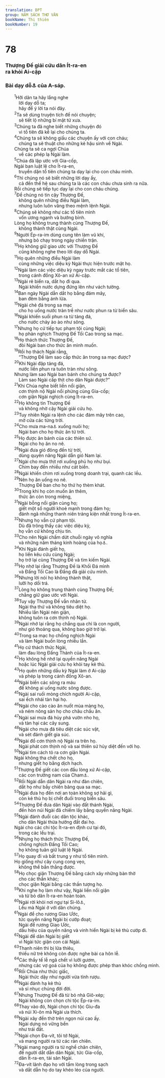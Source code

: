 ```yaml
---
translation: BPT
group: NĂM SÁCH THƠ VĂN
bookName: Thi thiên 
bookNumber: 19
---
```


<div class="title"><h1>78</h1><h3>Thượng Đế giải cứu dân Ít-ra-en<br/>ra khỏi Ai-cập</h3><h3>Bài dạy dỗ<a data-toggle="tooltip" data-placement="bottom" title="Hay “thể mạch-kinh.”">⚓</a> của A-sáp.</h3></div>
<span class="verse thi_78_1">  <sup>1</sup>Hỡi dân ta hãy lắng nghe<br/>   lời dạy dỗ ta;<br/>   hãy để ý lời ta nói đây.<br/></span>
<span class="verse thi_78_2">  <sup>2</sup>Ta sẽ dùng truyện tích để nói chuyện;<br/>   sẽ tiết lộ những bí mật từ xưa.<br/></span>
<span class="verse thi_78_3">  <sup>3</sup>Chúng ta đã nghe biết những chuyện đó<br/>   vì tổ tiên đã kể lại cho chúng ta.<br/></span>
<span class="verse thi_78_4">  <sup>4</sup>Chúng ta sẽ không giấu các chuyện ấy với con cháu;<br/>   chúng ta sẽ thuật cho những kẻ hậu sinh về Ngài.<br/>  Chúng ta sẽ ca ngợi Chúa<br/>   về các phép lạ Ngài làm.<br/></span>
<span class="verse thi_78_5">  <sup>5</sup>Chúa đã lập ước với Gia-cốp,<br/>  Ngài ban luật lệ cho Ít-ra-en,<br/>   truyền dặn tổ tiên chúng ta dạy lại cho con cháu mình.<br/></span>
<span class="verse thi_78_6">  <sup>6</sup>Thì chúng nó sẽ biết những lời dạy ấy,<br/>   cả đến thế hệ sau chúng ta là các con cháu chưa sinh ra nữa.<br/>  Rồi chúng sẽ tiếp tục dạy lại cho con cháu chúng.<br/></span>
<span class="verse thi_78_7">  <sup>7</sup>Để chúng nó tin cậy Thượng Đế,<br/>   không quên những điều Ngài làm,<br/>   nhưng luôn luôn vâng theo mệnh lệnh Ngài.<br/></span>
<span class="verse thi_78_8">  <sup>8</sup>Chúng sẽ không như các tổ tiên mình<br/>   vốn ương ngạnh và bướng bỉnh.<br/>  Lòng họ không trung thành cùng Thượng Đế,<br/>   không thành thật cùng Ngài.<br/></span>
<span class="verse thi_78_9">  <sup>9</sup>Người Ép-ra-im dùng cung tên làm vũ khí,<br/>   nhưng bỏ chạy trong ngày chiến trận.<br/></span>
<span class="verse thi_78_10">  <sup>10</sup>Họ không giữ giao ước với Thượng Đế<br/>   cũng không nghe theo lời dạy dỗ Ngài.<br/></span>
<span class="verse thi_78_11">  <sup>11</sup>Họ quên những điều Ngài làm<br/>   cùng những việc diệu kỳ Ngài thực hiện trước mặt họ.<br/></span>
<span class="verse thi_78_12">  <sup>12</sup>Ngài làm các việc diệu kỳ ngay trước mắt các tổ tiên,<br/>   trong cánh đồng Xô-an xứ Ai-cập.<br/></span>
<span class="verse thi_78_13">  <sup>13</sup>Ngài rẽ biển ra, dắt họ đi qua.<br/>   Ngài khiến nước dựng đứng lên như vách tường.<br/></span>
<span class="verse thi_78_14">  <sup>14</sup>Ban ngày Ngài dẫn dắt họ bằng đám mây,<br/>   ban đêm bằng ánh lửa.<br/></span>
<span class="verse thi_78_15">  <sup>15</sup>Ngài chẻ đá trong sa mạc<br/>   cho họ uống nước tràn trề như nước phun ra từ biển sâu.<br/></span>
<span class="verse thi_78_16">  <sup>16</sup>Ngài khiến suối phun ra từ tảng đá,<br/>   cho nước chảy ào ào như sông.<br/></span>
<span class="verse thi_78_17">  <sup>17</sup>Nhưng họ cứ tiếp tục phạm tội cùng Ngài;<br/>   họ phản nghịch Thượng Đế Tối Cao trong sa mạc.<br/></span>
<span class="verse thi_78_18">  <sup>18</sup>Họ thách thức Thượng Đế,<br/>   đòi Ngài ban cho thức ăn mình muốn.<br/></span>
<span class="verse thi_78_19">  <sup>19</sup>Rồi họ thách Ngài rằng,<br/>   “Thượng Đế làm sao cấp thức ăn trong sa mạc được?<br/></span>
<span class="verse thi_78_20">  <sup>20</sup>Khi Ngài đập tảng đá,<br/>   nước liền phun ra tuôn tràn như sông.<br/>  Nhưng làm sao Ngài ban bánh cho chúng ta được?<br/>   Làm sao Ngài cấp thịt cho dân Ngài được?”<br/></span>
<span class="verse thi_78_21">  <sup>21</sup>Khi Chúa nghe biết liền nổi giận,<br/>   cơn thịnh nộ Ngài nổi phừng cùng Gia-cốp;<br/>   cơn giận Ngài nghịch cùng Ít-ra-en.<br/></span>
<span class="verse thi_78_22">  <sup>22</sup>Họ không tin Thượng Đế<br/>   và không nhờ cậy Ngài giải cứu họ.<br/></span>
<span class="verse thi_78_23">  <sup>23</sup>Tuy nhiên Ngài ra lệnh cho các đám mây trên cao,<br/>   mở cửa các từng trời.<br/></span>
<span class="verse thi_78_24">  <sup>24</sup>Cho mưa ma-na<a data-toggle="tooltip" data-placement="bottom" title="Một thức ăn đặc biệt mà Thượng Đế cấp cho dân Ít-ra-en lúc họ đi trong sa mạc suốt 40 năm.">⚓</a> xuống nuôi họ;<br/>   Ngài ban cho họ thức ăn từ trời.<br/></span>
<span class="verse thi_78_25">  <sup>25</sup>Họ được ăn bánh của các thiên sứ.<br/>   Ngài cho họ ăn no nê.<br/></span>
<span class="verse thi_78_26">  <sup>26</sup>Ngài đưa gió đông đến từ trời,<br/>   dùng quyền năng Ngài dẫn gió Nam lại.<br/></span>
<span class="verse thi_78_27">  <sup>27</sup>Ngài cho mưa thịt rơi xuống phủ họ như bụi.<br/>   Chim bay đến nhiều như cát biển.<br/></span>
<span class="verse thi_78_28">  <sup>28</sup>Ngài khiến chim rơi xuống trong doanh trại, quanh các lều.<br/></span>
<span class="verse thi_78_29">  <sup>29</sup>Nên họ ăn uống no nê.<br/>   Thượng Đế ban cho họ thứ họ thèm khát.<br/></span>
<span class="verse thi_78_30">  <sup>30</sup>Trong khi họ còn muốn ăn thêm,<br/>   thức ăn còn trong miệng,<br/></span>
<span class="verse thi_78_31">  <sup>31</sup>Ngài bỗng nổi giận cùng họ;<br/>   giết một số người khoẻ mạnh trong đám họ;<br/>   đánh ngã những thanh niên tráng kiện nhất trong Ít-ra-en.<br/></span>
<span class="verse thi_78_32">  <sup>32</sup>Nhưng họ vẫn cứ phạm tội.<br/>   Dù đã trông thấy các việc diệu kỳ,<br/>   họ vẫn cứ không chịu tin.<br/></span>
<span class="verse thi_78_33">  <sup>33</sup>Cho nên Ngài chấm dứt chuỗi ngày vô nghĩa<br/>   và những năm tháng kinh hoàng của họ<a data-toggle="tooltip" data-placement="bottom" title="Hay “Ngài khiến chuỗi ngày của họ tan biến như mây khói.”">⚓</a>.<br/></span>
<span class="verse thi_78_34">  <sup>34</sup>Khi Ngài đánh giết họ,<br/>   họ liền kêu cứu cùng Ngài;<br/>   họ trở lại cùng Thượng Đế và tìm kiếm Ngài.<br/></span>
<span class="verse thi_78_35">  <sup>35</sup>Họ nhớ lại rằng Thượng Đế là Khối Đá mình<br/>   và Đấng Tối Cao là Đấng đã giải cứu mình.<br/></span>
<span class="verse thi_78_36">  <sup>36</sup>Nhưng lời nói họ không thành thật,<br/>   lưỡi họ dối trá.<br/></span>
<span class="verse thi_78_37">  <sup>37</sup>Lòng họ không trung thành cùng Thượng Đế;<br/>   chẳng giữ giao ước với Ngài.<br/></span>
<span class="verse thi_78_38">  <sup>38</sup>Tuy vậy Thượng Đế vẫn nhân từ.<br/>   Ngài tha thứ và không tiêu diệt họ.<br/>   Nhiều lần Ngài nén giận,<br/>   không tuôn ra cơn thịnh nộ Ngài.<br/></span>
<span class="verse thi_78_39">  <sup>39</sup>Ngài nhớ lại rằng họ chẳng qua chỉ là con người,<br/>   như gió thoảng qua, không bao giờ trở lại.<br/></span>
<span class="verse thi_78_40">  <sup>40</sup>Trong sa mạc họ chống nghịch Ngài<br/>   và làm Ngài buồn lòng nhiều lần.<br/></span>
<span class="verse thi_78_41">  <sup>41</sup>Họ cứ thách thức Ngài,<br/>   làm đau lòng Đấng Thánh của Ít-ra-en.<br/></span>
<span class="verse thi_78_42">  <sup>42</sup>Họ không hề nhớ lại quyền năng Ngài<br/>   hoặc lúc Ngài giải cứu họ khỏi tay kẻ thù.<br/></span>
<span class="verse thi_78_43">  <sup>43</sup>Họ quên những dấu kỳ Ngài làm ở Ai-cập<br/>   và phép lạ trong cánh đồng Xô-an.<br/></span>
<span class="verse thi_78_44">  <sup>44</sup>Ngài biến các sông ra máu<br/>   để không ai uống nước sông được.<br/></span>
<span class="verse thi_78_45">  <sup>45</sup>Ngài sai ruồi mòng chích người Ai-cập,<br/>   sai ếch nhái tàn hại họ.<br/></span>
<span class="verse thi_78_46">  <sup>46</sup>Ngài cho cào cào ăn nuốt mùa màng họ,<br/>   và ném nông sản họ cho châu chấu ăn.<br/></span>
<span class="verse thi_78_47">  <sup>47</sup>Ngài sai mưa đá hủy phá vườn nho họ,<br/>   và tàn hại các cây sung.<br/></span>
<span class="verse thi_78_48">  <sup>48</sup>Ngài cho mưa đá tiêu diệt các súc vật,<br/>   và sét đánh giết gia súc.<br/></span>
<span class="verse thi_78_49">  <sup>49</sup>Ngài đổ cơn thịnh nộ Ngài ra trên họ.<br/>   Ngài phát cơn thịnh nộ và sai thiên sứ hủy diệt đến với họ.<br/></span>
<span class="verse thi_78_50">  <sup>50</sup>Ngài tìm cách tỏ ra cơn giận Ngài.<br/>  Ngài không tha chết cho họ,<br/>   nhưng giết họ bằng dịch hạch.<br/></span>
<span class="verse thi_78_51">  <sup>51</sup>Thượng Đế giết các con đầu lòng xứ Ai-cập,<br/>   các con trưởng nam của Cham<a data-toggle="tooltip" data-placement="bottom" title="Một trong các con trai của Nô-ê và là tổ tiên của dân Ai-cập.">⚓</a>.<br/></span>
<span class="verse thi_78_52">  <sup>52</sup>Rồi Ngài dẫn dân Ngài ra như đàn chiên,<br/>   dắt họ như bầy chiên băng qua sa mạc.<br/></span>
<span class="verse thi_78_53">  <sup>53</sup>Ngài đưa họ đến nơi an toàn không sợ hãi gì,<br/>   còn kẻ thù họ bị chết đuối trong biển sâu.<br/></span>
<span class="verse thi_78_54">  <sup>54</sup>Thượng Đế đưa dân Ngài vào đất thánh Ngài,<br/>   đến hòn núi Ngài đã chiếm lấy bằng quyền năng Ngài.<br/></span>
<span class="verse thi_78_55">  <sup>55</sup>Ngài đánh đuổi các dân tộc khác,<br/>   cho dân Ngài thừa hưởng đất đai họ.<br/>  Ngài cho các chi tộc Ít-ra-en định cư tại đó,<br/>   trong các lều trại.<br/></span>
<span class="verse thi_78_56">  <sup>56</sup>Nhưng họ thách thức Thượng Đế,<br/>   chống nghịch Đấng Tối Cao;<br/>   họ không tuân giữ luật lệ Ngài.<br/></span>
<span class="verse thi_78_57">  <sup>57</sup>Họ quay đi và bất trung y như tổ tiên mình.<br/>  Họ giống như cây cung cong vẹo,<br/>   không thể bắn thẳng được.<br/></span>
<span class="verse thi_78_58">  <sup>58</sup>Họ chọc giận Thượng Đế bằng cách xây những bàn thờ<br/>   cho các thần khác;<br/>   chọc giận Ngài bằng các thần tượng họ.<br/></span>
<span class="verse thi_78_59">  <sup>59</sup>Khi nghe họ làm như vậy, Ngài liền nổi giận<br/>   và từ bỏ dân Ít-ra-en hoàn toàn.<br/></span>
<span class="verse thi_78_60">  <sup>60</sup>Ngài rời khỏi nơi ngự tại Si-lô<a data-toggle="tooltip" data-placement="bottom" title="Hay “Lều Thánh ở Si-lô.” Xem I Sam 4:4-11; Giê 7:17.">⚓</a>,<br/>   Lều mà Ngài ở với dân chúng.<br/></span>
<span class="verse thi_78_61">  <sup>61</sup>Ngài để cho rương Giao Ước,<br/>   tức quyền năng Ngài bị cướp đoạt;<br/>   Ngài để rương Giao Ước,<br/>   dấu hiệu của quyền năng và vinh hiển Ngài bị kẻ thù cướp đi.<br/></span>
<span class="verse thi_78_62">  <sup>62</sup>Ngài để dân Ngài bị giết<br/>   vì Ngài tức giận con cái Ngài.<br/></span>
<span class="verse thi_78_63">  <sup>63</sup>Thanh niên thì bị lửa thiêu,<br/>   thiếu nữ trẻ không còn được nghe bài ca hôn lễ.<br/></span>
<span class="verse thi_78_64">  <sup>64</sup>Các thầy tế lễ ngã chết vì lưỡi gươm,<br/>   nhưng các vợ goá của họ không được phép than khóc chồng mình.<br/></span>
<span class="verse thi_78_65">  <sup>65</sup>Rồi Chúa như thức giấc,<br/>   Ngài thức dậy như người vừa tỉnh rượu.<br/></span>
<span class="verse thi_78_66">  <sup>66</sup>Ngài đánh hạ kẻ thù<br/>   và sỉ nhục chúng đời đời.<br/></span>
<span class="verse thi_78_67">  <sup>67</sup>Nhưng Thượng Đế đã từ bỏ nhà Giô-xép;<br/>   Ngài không còn chọn chi tộc Ép-ra-im.<br/></span>
<span class="verse thi_78_68">  <sup>68</sup>Thay vào đó, Ngài chọn chi tộc Giu-đa<br/>   và núi Xi-ôn mà Ngài ưa thích.<br/></span>
<span class="verse thi_78_69">  <sup>69</sup>Ngài xây đền thờ trên ngọn núi cao ấy.<br/>   Ngài dựng nó vững bền<br/>   như trái đất.<br/></span>
<span class="verse thi_78_70">  <sup>70</sup>Ngài chọn Đa-vít, tôi tớ Ngài,<br/>   và mang người ra từ các ràn chiên.<br/></span>
<span class="verse thi_78_71">  <sup>71</sup>Ngài mang người ra từ nghề chăn chiên,<br/>   để người dắt dẫn dân Ngài, tức Gia-cốp,<br/>   dân Ít-ra-en, tài sản Ngài.<br/></span>
<span class="verse thi_78_72">  <sup>72</sup>Đa-vít lãnh đạo họ với tấm lòng trong sạch<br/>   và dắt dẫn họ do tay khéo léo của người.<br/></span>
